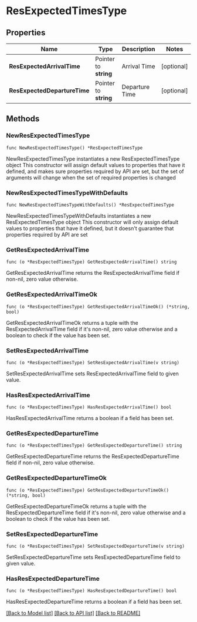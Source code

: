 # ResExpectedTimesType

## Properties

Name | Type | Description | Notes
------------ | ------------- | ------------- | -------------
**ResExpectedArrivalTime** | Pointer to **string** | Arrival Time | [optional] 
**ResExpectedDepartureTime** | Pointer to **string** | Departure Time | [optional] 

## Methods

### NewResExpectedTimesType

`func NewResExpectedTimesType() *ResExpectedTimesType`

NewResExpectedTimesType instantiates a new ResExpectedTimesType object
This constructor will assign default values to properties that have it defined,
and makes sure properties required by API are set, but the set of arguments
will change when the set of required properties is changed

### NewResExpectedTimesTypeWithDefaults

`func NewResExpectedTimesTypeWithDefaults() *ResExpectedTimesType`

NewResExpectedTimesTypeWithDefaults instantiates a new ResExpectedTimesType object
This constructor will only assign default values to properties that have it defined,
but it doesn't guarantee that properties required by API are set

### GetResExpectedArrivalTime

`func (o *ResExpectedTimesType) GetResExpectedArrivalTime() string`

GetResExpectedArrivalTime returns the ResExpectedArrivalTime field if non-nil, zero value otherwise.

### GetResExpectedArrivalTimeOk

`func (o *ResExpectedTimesType) GetResExpectedArrivalTimeOk() (*string, bool)`

GetResExpectedArrivalTimeOk returns a tuple with the ResExpectedArrivalTime field if it's non-nil, zero value otherwise
and a boolean to check if the value has been set.

### SetResExpectedArrivalTime

`func (o *ResExpectedTimesType) SetResExpectedArrivalTime(v string)`

SetResExpectedArrivalTime sets ResExpectedArrivalTime field to given value.

### HasResExpectedArrivalTime

`func (o *ResExpectedTimesType) HasResExpectedArrivalTime() bool`

HasResExpectedArrivalTime returns a boolean if a field has been set.

### GetResExpectedDepartureTime

`func (o *ResExpectedTimesType) GetResExpectedDepartureTime() string`

GetResExpectedDepartureTime returns the ResExpectedDepartureTime field if non-nil, zero value otherwise.

### GetResExpectedDepartureTimeOk

`func (o *ResExpectedTimesType) GetResExpectedDepartureTimeOk() (*string, bool)`

GetResExpectedDepartureTimeOk returns a tuple with the ResExpectedDepartureTime field if it's non-nil, zero value otherwise
and a boolean to check if the value has been set.

### SetResExpectedDepartureTime

`func (o *ResExpectedTimesType) SetResExpectedDepartureTime(v string)`

SetResExpectedDepartureTime sets ResExpectedDepartureTime field to given value.

### HasResExpectedDepartureTime

`func (o *ResExpectedTimesType) HasResExpectedDepartureTime() bool`

HasResExpectedDepartureTime returns a boolean if a field has been set.


[[Back to Model list]](../README.md#documentation-for-models) [[Back to API list]](../README.md#documentation-for-api-endpoints) [[Back to README]](../README.md)


